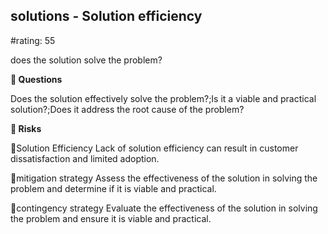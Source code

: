 

## solutions - Solution efficiency

#rating: 55


does the solution solve the problem?

**💭 Questions**

Does the solution effectively solve the problem?;Is it a viable and practical solution?;Does it address the root cause of the problem?

**🚨 Risks**

🚨Solution Efficiency
Lack of solution efficiency can result in customer dissatisfaction and limited adoption.

🚨mitigation strategy
Assess the effectiveness of the solution in solving the problem and determine if it is viable and practical.

🚨contingency strategy
Evaluate the effectiveness of the solution in solving the problem and ensure it is viable and practical.




